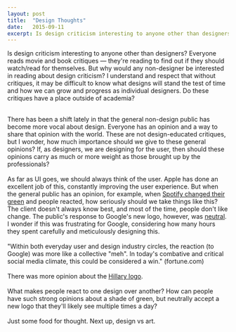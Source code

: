 ```yaml
---
layout: post
title:  "Design Thoughts"
date:   2015-09-11 
excerpt: Is design criticism interesting to anyone other than designers?
---
```


Is design criticism interesting to anyone other than designers? Everyone reads movie and book critiques — they're reading to find out if they should watch/read for themselves. But why would any non-designer be interested in reading about design criticism? I understand and respect that without critiques, it may be difficult to know what designs will stand the test of time and how we can grow and progress as individual designers. Do these critiques have a place outside of academia?   
<br> 

There has been a shift lately in that the general non-design public has become more vocal about design. Everyone has an opinion and a way to share that opinion with the world. These are not design-educated critiques, but I wonder, how much importance should we give to these general opinions? If, as designers, we are designing for the user, then should these opinions carry as much or more weight as those brought up by the professionals?  
<br>
As far as UI goes, we should always think of the user. Apple has done an excellent job of this, constantly improving the user experience. But when the general public has an opinion, for example, when [Spotify changed their green](http://thenextweb.com/insider/2015/06/15/its-just-a-color/) and people reacted, how seriously should we take things like this? The client doesn't always know best, and most of the time, people don't like change. The public's response to Google's new logo, however, was [neutral](http://fortune.com/2015/09/08/google-new-logo/). I wonder if this was frustrating for Google, considering how many hours they spent carefully and meticulously designing this.  
<br>
"Within both everyday user and design industry circles, the reaction (to Google) was more like a collective "meh". In today's combative and critical social media climate, this could be considered a win." (fortune.com)  
<br>
There was more opinion about the [Hillary logo](http://www.politico.com/story/2015/04/design-experts-trash-hillary-clintons-new-logo-117100).  
<br>
What makes people react to one design over another? How can people have such strong opinions about a shade of green, but neutrally accept a new logo that they'll likely see multiple times a day?  
<br>
Just some food for thought. Next up, design vs art.  


